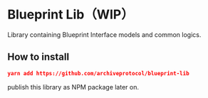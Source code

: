 # Blueprint Lib（WIP）

Library containing Blueprint Interface models and common logics.

## How to install

```package.json
yarn add https://github.com/archiveprotocol/blueprint-lib
```

publish this library as NPM package later on.
